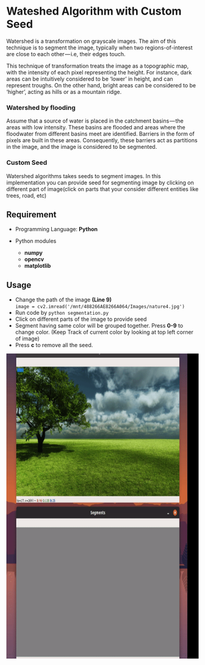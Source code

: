 # Wateshed Algorithm with Custom Seed

Watershed is a transformation on grayscale images. The aim of this technique is to segment the image, typically when two regions-of-interest are close to each other — i.e, their edges touch.

This technique of transformation treats the image as a topographic map, with the intensity of each pixel representing the height. For instance, dark areas can be intuitively considered to be ‘lower’ in height, and can represent troughs. On the other hand, bright areas can be considered to be ‘higher’, acting as hills or as a mountain ridge.  

### Watershed by flooding  
Assume that a source of water is placed in the catchment basins — the areas with low intensity. These basins are flooded and areas where the floodwater from different basins meet are identified. Barriers in the form of pixels are built in these areas. Consequently, these barriers act as partitions in the image, and the image is considered to be segmented.

### Custom Seed  

Watershed algorithms takes seeds to segment images. In this implementation you can provide seed for segmenting image by clicking on different part of image(click on parts that your consider different entities like trees, road, etc)

## Requirement
* Programming Language: **Python**

* Python modules
  * **numpy**
  * **opencv**
  * **matplotlib**

## Usage
* Change the path of the image **(Line 9)**  
`image = cv2.imread('/mnt/488266AE8266A064/Images/nature4.jpg')`
* Run code by  `python segmentation.py`
* Click on different parts of the image to provide seed
* Segment having same color will be grouped together. Press **0-9** to change color. (Keep Track of current color by looking at top left corner of image)
* Press **c** to remove all the seed.  

  
<p align="center">
  <img width="800" height="800" src="output/output.gif">
</p>
